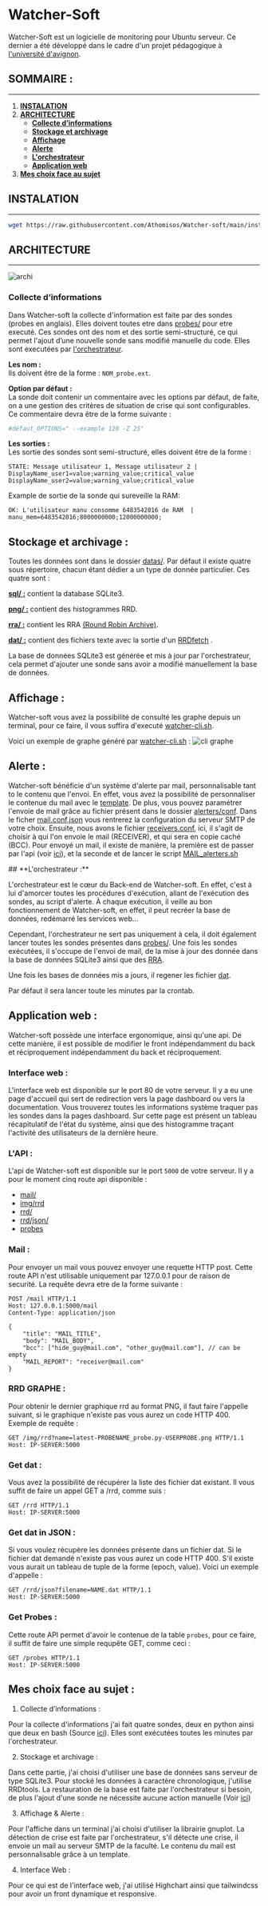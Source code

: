 # **Watcher-Soft**

Watcher-Soft est un logicielle de monitoring pour Ubuntu serveur. Ce dernier a été développé dans le cadre d'un projet pédagogique à [l'université d'avignon](https://ceri.univ-avignon.fr/).

## **SOMMAIRE :**</br>
----
1. **[INSTALATION](#INSTALATION)**</br>
1. **[ARCHITECTURE](#ARCHITECTURE)**</br>
    - **[Collecte d’informations](#Collecte-d’informations)**</br>
    - **[Stockage et archivage](#Stockage-et-archivage)**</br>
    - **[Affichage](#Affichage)**</br>
    - **[Alerte](#Alerte)**</br>
    - **[L'orchestrateur](#orchestrateur)**</br>
    - **[Application web](#Application-web)**</br>
1. **[Mes choix face au sujet](#Mes-choix-face-au-sujet)**

<div id='INSTALATION'/>

## **INSTALATION**
----

```bash
wget https://raw.githubusercontent.com/Athomisos/Watcher-soft/main/install.sh && chmod +x install.sh && sudo ./install.sh
```
<div id='ARCHITECTURE'/>  

## **ARCHITECTURE**
----
![archi](archi.png)

<div id='Collecte-d’informations'/>

### **Collecte d’informations**

Dans Watcher-soft la collecte d'information est faite par des sondes (probes en anglais). Elles doivent toutes etre dans [probes/](probes/) pour etre executé. Ces sondes ont des nom et des sortie semi-structuré, ce qui permet l'ajout d’une nouvelle sonde sans modifié manuelle du code. Elles sont executées par [l'orchestrateur](#L'orchestrateur).

**Les nom :**</br>
Ils doivent être de la forme : `NOM_probe.ext`.

**Option par défaut :**</br>
La sonde doit contenir un commentaire avec les options par défaut, de faite, on a une gestion des critères de situation de crise qui sont configurables. Ce commentaire devra être de la forme suivante : 
```python
#défaut_OPTIONS=" --example 120 -Z 25"
```
 
**Les sorties :**</br>
Les sortie des sondes sont semi-structuré, elles doivent être de la forme :
```
STATE: Message utilisateur 1, Message utilisateur 2 | DisplayName_user1=value;warning_value;critical_value DisplayName_user2=value;warning_value;critical_value
```
Example de sortie de la sonde qui sureveille la RAM:
```
OK: L'utilisateur manu consomme 6483542016 de RAM  | manu_mem=6483542016;8000000000;12000000000; 
```
<div id='Stockage-et-archivage'/>

## **Stockage et archivage :**

Toutes les données sont dans le dossier [datas/](datas/). Par défaut il existe quatre sous répertoire, chacun étant dédier a un type de donnée particulier. Ces quatre sont :

**[sql/ :](datas/sql)** contient la database SQLite3.

**[png/ :](datas/png)** contient des histogrammes RRD.

**[rra/ :](datas/rra)** contient les RRA [(Round Robin Archive)](https://oss.oetiker.ch/rrdtool/doc/rrdtool.en.html).

**[dat/ :](datas/dat)** contient des fichiers texte avec la sortie d'un [RRDfetch](https://oss.oetiker.ch/rrdtool/doc/rrdfetch.en.html) .

La base de données SQLite3 est générée et mis à jour par l'orchestrateur, cela permet d'ajouter une sonde sans avoir a modifié manuellement la base de données.
<div id='Affichage'/>  

## **Affichage :**

Watcher-soft vous avez la possibilité de consulté les graphe depuis un terminal, pour ce faire, il vous suffira d'executé [watcher-cli.sh](cli/watcher-cli.sh).

Voici un exemple de graphe généré par [watcher-cli.sh](cli/watcher-cli.sh) :
![cli graphe](CLI_graphe.png)
<div id='Alerte'/>  

## **Alerte :**

Watcher-soft bénéficie d'un système d'alerte par mail, personnalisable tant to le contenu que l'envoi. En effet, vous avez la possibilité de personnaliser le contenue du mail avec le [template](alerters/templates/mail.txt). De plus, vous pouvez paramétrer l'envoie de mail grâce au fichier présent dans le dossier [alerters/conf](alerters/conf/). Dans le ficher [mail.conf.json](alerters/conf/mail.conf.json) vous rentrerez la configuration du serveur SMTP de votre choix. Ensuite, nous avons le fichier [receivers.conf](alerters/conf/receivers.conf), ici, il s'agit de choisir à qui l'on envoie le mail (RECEIVER), et qui sera en copie caché (BCC).
Pour envoyé un mail, il existe de manière, la première est de passer par l'api (voir [ici](#api)), et la seconde et de lancer le script [MAIL_alerters.sh](alerters/MAIL_alerters.sh)
<div id='orchestrateur'/>  
## **L'orchestrateur :**

L'orchestrateur est le cœur du Back-end de Watcher-soft. En effet, c'est à lui d'amorcer toutes les procédures d'exécution, allant de l'exécution des sondes, au script d'alerte. À chaque exécution, il veille au bon fonctionnement de Watcher-soft, en effet, il peut recréer la base de données, redémarré les services web...

Cependant, l'orchestrateur ne sert pas uniquement à cela, il doit également lancer toutes les sondes présentes dans [probes/](probes/). Une fois les sondes exécutées, il s'occupe de l'envoi de mail, de la mise à jour des donnée dans la base de données SQLite3 ainsi que des [RRA](https://oss.oetiker.ch/rrdtool/doc/rrdtool.en.html).

Une fois les bases de données mis a jours, il regener les fichier [dat](datas/dat).

Par défaut il sera lancer toute les minutes par la crontab.
<div id='Application-web'/>  

## **Application web :**

Watcher-soft possède une interface ergonomique, ainsi qu'une api. De cette manière, il est possible de modifier le front indépendamment du back et réciproquement indépendamment du back et réciproquement.

### **Interface web :**


L'interface web est disponible sur le port 80 de votre serveur. Il y a eu une page d'accueil qui sert de redirection vers la page dashboard ou vers la documentation. Vous trouverez toutes les informations système traquer pas les sondes dans la pages dashboard. Sur cette page est présent un tableau récapitulatif de l'état du système, ainsi que des histogramme traçant l'activité des utilisateurs de la dernière heure.

### **L'API :**
L'api de Watcher-soft est disponible sur le port `5000` de votre serveur. Il y a pour le moment cinq route api disponible : 
- [mail/](#mail)
- [img/rrd](#RRD-GRAPHE)
- [rrd/](#dat)
- [rrd/json/](#Get-dat-in-JSON-:)
- [probes](#get-probe)
### **Mail :**

Pour envoyer un mail vous pouvez envoyer une requette HTTP post. Cette route API n'est utilisable uniquement par 127.0.0.1 pour de raison de securité. La requête devra etre de la forme suivante :
```HTTP
POST /mail HTTP/1.1
Host: 127.0.0.1:5000/mail
Content-Type: application/json

{
    "title": "MAIL_TITLE",
    "body": "MAIL_BODY",
    "bcc": ["hide_guy@mail.com", "other_guy@mail.com"], // can be empty
    "MAIL_REPORT": "receiver@mail.com"
}
```

### **RRD GRAPHE :**
Pour obtenir le dernier graphique rrd au format PNG, il faut faire l'appelle suivant, si le graphique n'existe pas vous aurez un code HTTP 400.
Exemple de requête :
```HTTP
GET /img/rrd?name=latest-PROBENAME_probe.py-USERPROBE.png HTTP/1.1
Host: IP-SERVER:5000
```

### **Get dat :**
Vous avez la possibilité de récupérer la liste des fichier dat existant. Il vous suffit de faire un appel GET a /rrd, comme suis :
```HTTP
GET /rrd HTTP/1.1
Host: IP-SERVER:5000
```
### **Get dat in JSON :**
Si vous voulez récupère les données présente dans un fichier dat. Si le fichier dat demandé n'existe pas vous aurez un code HTTP 400. S'il existe vous aurait un tableau de tuple de la forme (epoch, value). Voici un exemple d'appelle :
```HTTP
GET /rrd/json?filename=NAME.dat HTTP/1.1
Host: IP-SERVER:5000
```
### **Get Probes :**

Cette route API permet d'avoir le contenue de la table `probes`, pour ce faire, il suffit de faire une simple requpête GET, comme ceci :
```HTTP
GET /probes HTTP/1.1
Host: IP-SERVER:5000
```
<div id='Mes-choix-face-au-sujet'/>  

## **Mes choix face au sujet :**

 1. Collecte d’informations :

Pour la collecte d'informations j'ai fait quatre sondes, deux en python ainsi que deux en bash (Source [ici](probe/)). Elles sont exécutées toutes les minutes par l'orchestrateur.

2. Stockage et archivage :

Dans cette partie, j'ai choisi d'utiliser une base de données sans serveur de type SQLite3. Pour stocké les données à caractère chronologique, j'utilise RRDtools.
La restauration de la base est faite par l'orchestrateur si besoin, de plus l'ajout d'une sonde ne nécessite aucune action manuelle (Voir [ici](#Collecte-d’informations))

3. Affichage & Alerte :

Pour l'affiche dans un terminal j'ai choisi d'utiliser la librairie gnuplot. La détection de crise est faite par l'orchestrateur, s'il détecte une crise, il envoie un mail au serveur SMTP de la faculté. Le contenu du mail est personnalisable grâce à un template.

4. Interface Web :

Pour ce qui est de l'interface web, j'ai utilisé Highchart ainsi que tailwindcss pour avoir un front dynamique et responsive.

